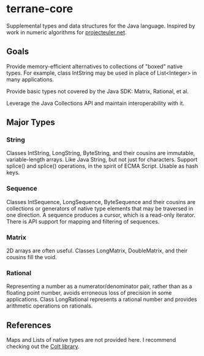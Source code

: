 # terrane-core

Supplemental types and data structures for the Java language.  Inspired by work in numeric algorithms
for [projecteuler.net](http://projecteuler.net).

## Goals

Provide memory-efficient alternatives to collections of "boxed" native types.  For example, class IntString 
may be used in place of List\<Integer\> in many applications.

Provide basic types not covered by the Java SDK: Matrix, Rational, et al.

Leverage the Java Collections API and maintain interoperability with it. 

## Major Types

### String

Classes IntString, LongString, ByteString, and their cousins are immutable, variable-length arrays. 
Like Java String, but not just for characters.  Support splice() and splice() operations, in 
the spirit of ECMA Script.  Usable as hash keys.

### Sequence

Classes IntSequence, LongSequence, ByteSequence and their cousins are collections or generators of 
native type elements that may be traversed in one direction.  A sequence produces a cursor,
which is a read-only iterator.  There is API support for mapping and filtering of sequences.

### Matrix

2D arrays are often useful.  Classes LongMatrix, DoubleMatrix, and their cousins fill the void.

### Rational

Representing a number as a numerator/denominator pair, rather than as a floating point number,
avoids erroneous loss of precision in some applications.  Class LongRational represents a 
rational number and provides arithmetic operations on rationals.

## References

Maps and Lists of native types are not provided here.
I recommend checking out the [Colt library](http://acs.lbl.gov/software/colt/).
